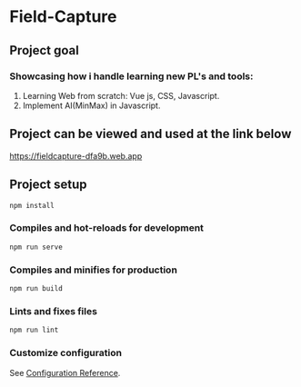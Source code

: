 # Field-Capture

## Project goal

### Showcasing how i handle learning new PL's and tools:
1. Learning Web from scratch: Vue js, CSS, Javascript.
2. Implement AI(MinMax) in Javascript.

## Project can be viewed and used at the link below

https://fieldcapture-dfa9b.web.app


## Project setup
```
npm install
```

### Compiles and hot-reloads for development
```
npm run serve
```

### Compiles and minifies for production
```
npm run build
```

### Lints and fixes files
```
npm run lint
```

### Customize configuration
See [Configuration Reference](https://cli.vuejs.org/config/).
